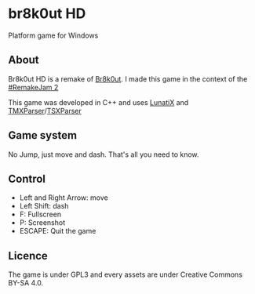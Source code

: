 # br8k0ut HD #

Platform game for Windows

## About ##
Br8k0ut HD is a remake of [Br8k0ut](https://github.com/Gumichan01/br8k0ut).
I made this game in the context of the [#RemakeJam 2](https://itch.io/jam/remakejam-2)

This game was developed in C++ and uses [LunatiX](https://github.com/Gumichan01/lunatix) and
[TMXParser](https://github.com/Gumichan01/TMXParser)/[TSXParser](https://github.com/Gumichan01/TSXParser)

## Game system ##

No Jump, just move and dash. That's all you need to know.

## Control ##

- Left and Right Arrow: move
- Left Shift: dash
- F: Fullscreen
- P: Screenshot
- ESCAPE: Quit the game


## Licence ##

The game is under GPL3 and every assets are under Creative Commons BY-SA 4.0.
